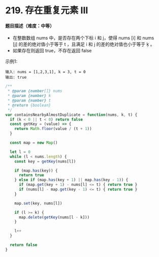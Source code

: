 # 219. 存在重复元素 III

#### 题目描述（难度：中等）
+ 在整数数组 nums 中，是否存在两个下标 i 和 j，使得 nums [i] 和 nums [j] 的差的绝对值小于等于 t ，且满足 i 和 j 的差的绝对值也小于等于 ķ 。
+ 如果存在则返回 true，不存在返回 false


示例1:
```
输入: nums = [1,2,3,1], k = 3, t = 0
输出: true
```
```js
/**
 * @param {number[]} nums
 * @param {number} k
 * @param {number} t
 * @return {boolean}
 */
var containsNearbyAlmostDuplicate = function(nums, k, t) {
  if (k < 0 || t < 0) return false
  const getKey = (value) => {
    return Math.floor(value / (t + 1))
  }

  const map = new Map()

  let l = 0
  while (l < nums.length) {
    const key = getKey(nums[l])

    if (map.has(key)) {
      return true
    } else if (map.has(key + 1) || map.has(key - 1)) {
      if (map.get(key + 1) - nums[l] <= t) { return true }
      if (nums[l] - map.get(key - 1) <= t) { return true }
    }

    map.set(key, nums[l])

    if (l >= k) {
      map.delete(getKey(nums[l - k]))
    }

    l++
  }

  return false
}

```